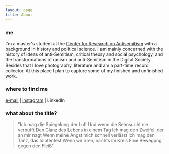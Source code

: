 ```yaml
---
layout: page
title: About
---
```

### me
I'm a master's student at the [Center for Research on Antisemitism](https://www.tu-berlin.de/fakultaet_i/zentrum_fuer_antisemitismusforschung/menue/home/) with a background in history and political science. I am mainly concerned with the history of ideas of anti-Semitism, critical theory and social psychology, and the transformations of racism and anti-Semitism in the Digital Society. Besides that I love photography, literature and am a part-time record collector. At this place I plan to capture some of my finished and unfinished work. 
### where to find me
[e-mail](tillwagner@mailbox.org) | [instagram](https://www.instagram.com/wirfandeneinenpfad/) | LinkedIn 

### what about the title?
> 	"Ich mag die Spiegelung der Luft
	Und wenn die Sehnsucht nie verpufft
	Den Glanz des Lebens in einem Tag
	Ich mag den Zweifel, der an mir nagt
	Wenn meine Angst mich schnell verlässt
	Ich mag den Tanz, das Idiotenfest
	Wenn wir irren, nachts im Kreis
	Eine Bewegung gegen den Fleiß"